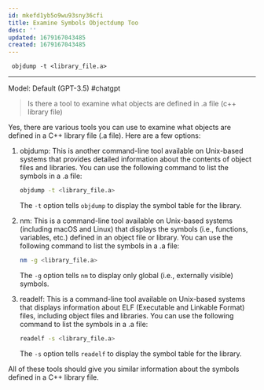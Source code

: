 ```yaml
---
id: mkefd1yb5o9wu93sny36cfi
title: Examine Symbols Objectdump Too
desc: ''
updated: 1679167043485
created: 1679167043485
---
```


```shell
 objdump -t <library_file.a>
```

------------------------------------------------------
Model: Default (GPT-3.5) #chatgpt

> Is there a tool to examine what objects are defined in .a file (c++ library file)

Yes, there are various tools you can use to examine what objects are defined in a C++ library file (.a file). Here are a few options:

1.  objdump: This is another command-line tool available on Unix-based systems that provides detailed information about the contents of object files and libraries. You can use the following command to list the symbols in a .a file:
    
    
    ```bash
    objdump -t <library_file.a>
    ```
    
    The `-t` option tells `objdump` to display the symbol table for the library.

2.  nm: This is a command-line tool available on Unix-based systems (including macOS and Linux) that displays the symbols (i.e., functions, variables, etc.) defined in an object file or library. You can use the following command to list the symbols in a .a file:
    
    
    ```bash
    nm -g <library_file.a>
    ```
    
    The `-g` option tells `nm` to display only global (i.e., externally visible) symbols.
    

    
3.  readelf: This is a command-line tool available on Unix-based systems that displays information about ELF (Executable and Linkable Format) files, including object files and libraries. You can use the following command to list the symbols in a .a file:
    
    
    ```bash
    readelf -s <library_file.a>
    ```
    
    The `-s` option tells `readelf` to display the symbol table for the library.
    

All of these tools should give you similar information about the symbols defined in a C++ library file.
